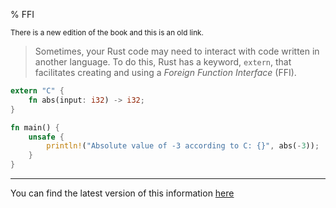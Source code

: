 % FFI

<small>There is a new edition of the book and this is an old link.</small>

> Sometimes, your Rust code may need to interact with code written in another language.
> To do this, Rust has a keyword, `extern`, that facilitates creating and using a _Foreign Function Interface_ (FFI).

```rust
extern "C" {
    fn abs(input: i32) -> i32;
}

fn main() {
    unsafe {
        println!("Absolute value of -3 according to C: {}", abs(-3));
    }
}
```

---

You can find the latest version of this information
[here](ch19-01-unsafe-rust.html#using-extern-functions-to-call-external-code)